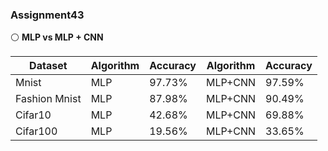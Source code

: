  ### Assignment43

 
⚪ **MLP vs MLP + CNN**

| Dataset       | Algorithm   | Accuracy | Algorithm   | Accuracy |
| -------       | ---         | ---      | ---         | ---      |
| Mnist         |    MLP      | 97.73%   | MLP+CNN     | 97.59%   |
| Fashion Mnist |    MLP      | 87.98%   | MLP+CNN     | 90.49%   |
| Cifar10       |    MLP      | 42.68%   | MLP+CNN     | 69.88%   |
| Cifar100      |    MLP      | 19.56%   | MLP+CNN     | 33.65%   |

